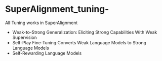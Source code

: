 # SuperAlignment_tuning-
All Tuning works in SuperAlignment

- Weak-to-Strong Generalization: Eliciting Strong Capabilities With Weak Supervision
- Self-Play Fine-Tuning Converts Weak Language Models to Strong Language Models
- Self-Rewarding Language Models
